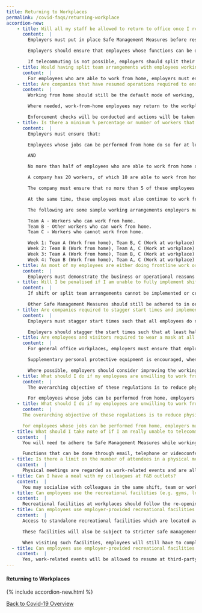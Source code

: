 ```yaml
---
title: Returning to Workplaces
permalink: /covid-faqs/returning-workplace
accordion-new:
    - title: Will all my staff be allowed to return to office once I resume operations? Do we still need to have split teams?
      content:  |        
        Employers must put in place Safe Management Measures before resuming workplace activities, in order to provide a safe working environment and prevent transmission at the workplace.

        Employers should ensure that employees whose functions can be done remotely (eg: by telecommuting) continue to do so. All employers and employees must also adhere to the Safe Management Measures at all times.

        If telecommuting is not possible, employers should split their employees into teams. There should be no cross-deployment/interaction between employees in different teams or worksites, even outside of work.
    - title: Would having split team arrangements with employees working from two or more different workplaces or worksites count as fulfilling the requirements to work from home for at least half of employees’ working time?
      content:  |   
        For employees who are able to work from home, employers must ensure that they continue to do so for at least half their working time. Working from a different workplace or worksite will not be considered as fulfilling the requirement to work from home for at least half of employees’ working time.
    - title: Are companies that have resumed operations required to ensure that their employees work from home?
      content:  |
        Working from home should still be the default mode of working, and all employers should provide the facilities necessary and direct every worker to work from home, as far as reasonably possible.

        Where needed, work-from-home employees may return to the workplace to better support business operations. For employees whose jobs can be performed from home, employers must ensure that they continue to do so for at least half their working time, measured over a reasonable period of time. This is to limit employees’ exposure at the workplace. Return to the workplace can either be initiated by the employee and agreed upon with the employer, or directed by the employer. In addition, employers must ensure that no more than half of employees who are able to work from home are at the workplace at any point in time. This will help to limit the number of workers exposed at the workplace at any point in time, and reduce crowding in common areas (eg: pantries, toilets, lifts). For more information on Ministry of Manpower (MOM)'s Safe Management Measures requirements at the workplace, please refer here.

        Enforcement checks will be conducted and actions will be taken against business for non-compliances, including failure to ensure employees work from home for at least half their working time, where possible.   
    - title: Is there a minimum % percentage or number of workers that employers must place on work-from-home arrangements?
      content:  |
        Employers must ensure that:

        Employees whose jobs can be performed from home do so for at least half their working time, measured over a reasonable period of time not exceeding 4 weeks.

        AND

        No more than half of employees who are able to work from home are at the workplace at any point in time.

        A company has 20 workers, of which 10 are able to work from home.

        The company must ensure that no more than 5 of these employees are back at the workplace at any point in time.

        At the same time, these employees must also continue to work from home for at least half their working time.

        The following are some sample working arrangements employers may consider for employees who can work from home:

        Team A - Workers who can work from home.
        Team B - Other workers who can work from home.
        Team C - Workers who cannot work from home.

        Week 1: Team A (Work from home), Team B, C (Work at workplace)
        Week 2: Team B (Work from home), Team A, C (Work at workplace)
        Week 3: Team A (Work from home), Team B, C (Work at workplace)
        Week 4: Team B (Work from home), Team A, C (Work at workplace)  
    - title: As most of my employees are either doing frontline work or fieldwork operations, it is not feasible for me to have them work from home. Will I be penalised for this?
      content:  |
        Employers must demonstrate the business or operational reasons why the workers working at the workplace are unable to work-from-home despite review and redesign of work processes. Our inspectors will assess the efforts put in by companies to implement work-from-home arrangements based on the practicality of whether the workers can work-from-home given the nature of the job.
    - title: Will I be penalised if I am unable to fully implement shift or split team arrangements or avoid cross-deployment in the workplace due to the nature of my business?
      content:  |              
        If shift or split team arrangements cannot be implemented or cross-deployment cannot be avoided due to the nature of the jobs, additional safeguards must be taken to minimise the risk of cross infection (eg: systemic arrangements are in place to ensure no direct contact with the cross-deployed personnel).

        Other Safe Management Measures should still be adhered to in order to ensure a safe working environment and minimise outbreaks. For more information, please refer here.
    - title: Are companies required to stagger start times and implement flexible workplace hours for employees at the workplace?
      content:  |   
        Employers must stagger start times such that all employees do not arrive at the workplace at the same time, where possible.

        Employers should stagger the start times such that at least half of all employees at the workplace start work in the workplace at or after 10am, as far as possible. This would enable more employees to avoid peak hour travel, especially if employees take public transport. Timings of lunch and other breaks should also be staggered accordingly. For employees who can work from home but who return to the workplace, employers should also allow for flexible workplace hours. This is not to shorten work hours, but to allow flexibility to reduce the duration spent in the workplace. For more information, please refer here.
    - title: Are employees and visitors required to wear a mask at all times at the workplace?
      content:  |  
        For general office workplaces, employers must ensure that employees and visitors wear a mask at all times at the workplace, except during activities that require masks to be removed (eg: eating) or when individuals are alone in their own office with the door closed. If an individual's office door is opened or if there is contact with people, a mask must be used.

        Supplementary personal protective equipment is encouraged, whenever relevant (more guidelines can be found in sector-specific guidelines here). This is in addition to other Safe Management Measures (eg: safe distancing) that must be in place at the workplace.

        Where possible, employers should consider improving the working environment for employees to enable them to wear their masks.   
    - title: What should I do if my employees are unwilling to work from home because their home is not conducive for work?
      content:  |  
        The overarching objective of these regulations is to reduce physical interactions in order to prevent spread of COVID-19. Employers are required to provide the facilities necessary and direct every worker to work-from-home for at least half their working time, as far as reasonably practicable, and ensure that no more than half of employees who are able to work-from-home are at the workplace at any point in time.

        For employees whose jobs can be performed from home, employers must ensure that they continue to do so for at least half their working time, measured over a reasonable period of time. In addition, employers must ensure that no more than half of employees who are able to work-from-home are at the workplace at any point in time. Employers must demonstrate the business or operational reasons why the workers are unable to work-from-home for the required duration despite review and redesign of work processes and arrangements. For more information, please refer here.
    - title: What should I do if my employees are unwilling to work from home because their home is not conducive for work?
      content:  |  
      The overarching objective of these regulations is to reduce physical interactions in order to prevent spread of COVID-19. Employers are required to provide the facilities necessary and direct every worker to work-from-home for at least half their working time, as far as reasonably practicable, and ensure that no more than half of employees who are able to work-from-home are at the workplace at any point in time.

      For employees whose jobs can be performed from home, employers must ensure that they continue to do so for at least half their working time, measured over a reasonable period of time. In addition, employers must ensure that no more than half of employees who are able to work-from-home are at the workplace at any point in time. Employers must demonstrate the business or operational reasons why the workers are unable to work-from-home for the required duration despite review and redesign of work processes and arrangements. For more information, please refer here.
  - title: What should I take note of if I am really unable to telecommute and need to be in the office?
    content:  |        
      You will need to adhere to Safe Management Measures while working in the office. These include undergoing temperature screenings and declarations, wearing masks at all times, practising good personal hygiene and keeping at least a 1-metre distance from others. If you feel unwell, you must not go to work.

      Functions that can be done through email, telephone or videoconferencing should be conducted remotely. Employers should review work processes, provide the necessary IT equipment to employees and adopt solutions that enable remote working and online collaboration.
  - title: Is there a limit on the number of attendees in a physical meeting?
    content:  |  
      Physical meetings are regarded as work-related events and are allowed to proceed with a cap of 50 physical attendees. They will also be subject to other Safe Management Measures being put in place, depending on the specific premises where the event is being held.
  - title: Can I have a meal with my colleagues at F&B outlets?
    content:  |  
      You may socialise with colleagues in the same shift, team or worksite, in groups within and outside of the workplace, subject to prevailing community social gathering rules and group size limits. Safe distancing of at least 1 metre should be maintained between groups at all times.
  - title: Can employees use the recreational facilities (e.g. gyms, lounges) at the workplace in Phase 2?
    content:  |  
      Recreational facilities at workplaces should follow the re-opening plans for relevant permitted enterprises and adhere to the required Safe Management Measures (e.g. maintaining a distance of at least 2 – 3 metres from each other when engaging in any sporting activity or physical exercise). When visiting such facilities, employees will still have to comply with the relevant Safe Management Measures put in place for that setting.
  - title: Can employees use employer-provided recreational facilities which are not located at the workplace?
    content:  |  
      Access to standalone recreational facilities which are located away from employees’ workplaces will depend on the re-opening plans for relevant permitted enterprises.

      These facilities will also be subject to stricter safe management measures (eg. maintaining a distance of at least 2 – 3 metres from each other when engaging in any sporting activity or physical exercise).

      When visiting such facilities, employees will still have to comply with the relevant Safe Management Measures put in place for that location.
  - title: Can employees use employer-provided recreational facilities which are not located at the workplace?
    content:  |  
      Yes, work-related events will be allowed to resume at third-party venues, subject to any additional premises owners’ safe management policies.
---
```


#### Returning to Workplaces
{% include accordion-new.html %}

[Back to Covid-19 Overview](/covid/)
